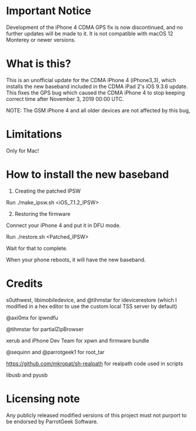 Important Notice
================
Development of the iPhone 4 CDMA GPS fix is now discontinued, and no further updates will be made to it. It is not compatible with macOS 12 Monterey or newer versions.

What is this?
=============
This is an unofficial update for the CDMA iPhone 4 (iPhone3,3), which installs the new baseband included in the CDMA iPad 2's iOS 9.3.6 update. 
This fixes the GPS bug which caused the CDMA iPhone 4 to stop keeping correct time after November 3, 2019 00:00 UTC.

NOTE: The GSM iPhone 4 and all older devices are not affected by this bug, 

Limitations
===========
Only for Mac!

How to install the new baseband
===============================
1) Creating the patched IPSW

Run ./make_ipsw.sh <iOS_7.1.2_IPSW> 

2) Restoring the firmware

Connect your iPhone 4 and put it in DFU mode.

Run ./restore.sh <Patched_IPSW>

Wait for that to complete.

When your phone reboots, it will have the new baseband.

Credits
=======
s0uthwest, libimobiledevice, and @tihmstar for idevicerestore (which I modified in a hex editor to use the custom local TSS server by default)

@axi0mx for ipwndfu

@tihmstar for partialZipBrowser

xerub and iPhone Dev Team for xpwn and firmware bundle

@sequinn and @parrotgeek1 for root_tar

https://github.com/mkropat/sh-realpath for realpath code used in scripts

libusb and pyusb

Licensing note
==============
Any publicly released modified versions of this project must not purport to be endorsed by ParrotGeek Software.
